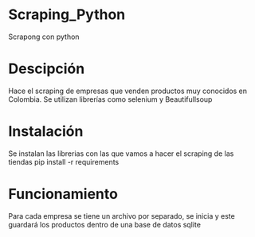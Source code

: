 # Scraping_Python
Scrapong con python

# Descipción
Hace el scraping de empresas que venden productos muy conocidos en Colombia. Se utilizan librerías como selenium y Beautifullsoup

# Instalación
Se instalan las librerias con las que vamos a hacer el scraping de las tiendas
    pip install -r requirements

# Funcionamiento

Para cada empresa se tiene un archivo por separado, se inicia y este guardará los productos dentro de una base de datos sqlite
